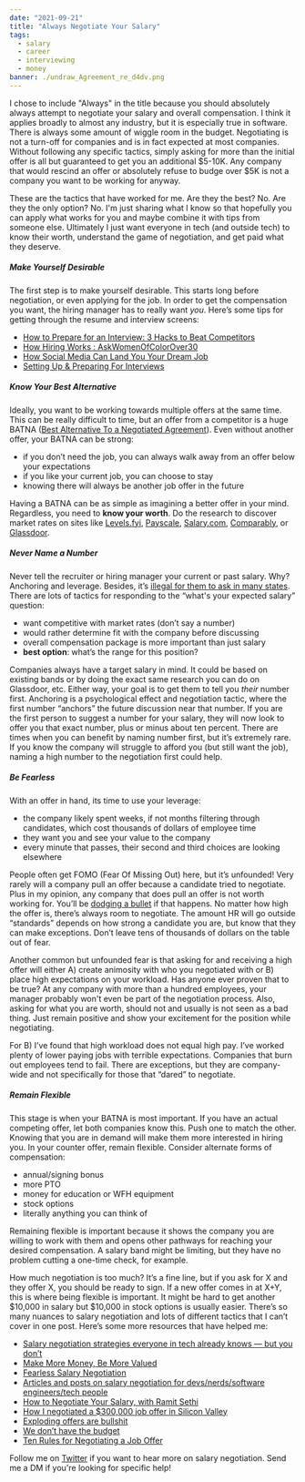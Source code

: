 ```yaml
---
date: "2021-09-21"
title: "Always Negotiate Your Salary"
tags:
  - salary
  - career
  - interviewing
  - money
banner: ./undraw_Agreement_re_d4dv.png
---
```


I chose to include "Always" in the title because you should absolutely always attempt to negotiate your salary and overall compensation. I think it applies broadly to almost any industry, but it is especially true in software. There is always some amount of wiggle room in the budget. Negotiating is not a turn-off for companies and is in fact expected at most companies. Without following any specific tactics, simply asking for more than the initial offer is all but guaranteed to get you an additional $5-10K. Any company that would rescind an offer or absolutely refuse to budge over $5K is not a company you want to be working for anyway.

These are the tactics that have worked for me. Are they the best? No. Are they the only option? No. I'm just sharing what I know so that hopefully you can apply what works for you and maybe combine it with tips from someone else. Ultimately I just want everyone in tech (and outside tech) to know their worth, understand the game of negotiation, and get paid what they deserve.

##### Make Yourself Desirable

The first step is to make yourself desirable. This starts long before negotiation, or even applying for the job. In order to get the compensation you want, the hiring manager has to really want _you_. Here’s some tips for getting through the resume and interview screens:

- [How to Prepare for an Interview: 3 Hacks to Beat Competitors](https://t.co/9GdUBR85YX?amp=1)
- [How Hiring Works : AskWomenOfColorOver30](https://www.reddit.com/r/AskWomenOfColorOver30/comments/lb9fll/how_hiring_works/)
- [How Social Media Can Land You Your Dream Job](https://egghead.io/talks/egghead-how-social-media-can-land-you-your-dream-job)
- [Setting Up & Preparing For Interviews](https://www.poindexter.dev/poindexter-blog/prepare-for-interviews)

##### Know Your Best Alternative

Ideally, you want to be working towards multiple offers at the same time. This can be really difficult to time, but an offer from a competitor is a huge BATNA ([Best Alternative To a Negotiated Agreement](https://corporatefinanceinstitute.com/resources/knowledge/deals/what-is-batna/)). Even without another offer, your BATNA can be strong:

- if you don’t need the job, you can always walk away from an offer below your expectations
- if you like your current job, you can choose to stay
- knowing there will always be another job offer in the future

Having a BATNA can be as simple as imagining a better offer in your mind. Regardless, you need to **know your worth**. Do the research to discover market rates on sites like [Levels.fyi](https://levels.fyi), [Payscale](https://www.payscale.com/), [Salary.com](https://www.salary.com/), [Comparably](https://comparably.com), or [Glassdoor](https://glassdoor.com).

##### Never Name a Number

Never tell the recruiter or hiring manager your current or past salary. Why? Anchoring and leverage. Besides, it’s [illegal for them to ask in many states](https://www.hrdive.com/news/salary-history-ban-states-list/516662/). There are lots of tactics for responding to the “what's your expected salary” question:

- want competitive with market rates (don’t say a number)
- would rather determine fit with the company before discussing
- overall compensation package is more important than just salary
- **best option**: what’s the range for this position?

Companies always have a target salary in mind. It could be based on existing bands or by doing the exact same research you can do on Glassdoor, etc. Either way, your goal is to get them to tell you _their_ number first. Anchoring is a psychological effect and negotiation tactic, where the first number “anchors” the future discussion near that number. If you are the first person to suggest a number for your salary, they will now look to offer you that exact number, plus or minus about ten percent. There are times when you can benefit by naming number first, but it’s extremely rare. If you know the company will struggle to afford you (but still want the job), naming a high number to the negotiation first could help.

##### Be Fearless

With an offer in hand, its time to use your leverage:

- the company likely spent weeks, if not months filtering through candidates, which cost thousands of dollars of employee time
- they want you and see your value to the company
- every minute that passes, their second and third choices are looking elsewhere

People often get FOMO (Fear Of Missing Out) here, but it’s unfounded! Very rarely will a company pull an offer because a candidate tried to negotiate. Plus in my opinion, any company that does pull an offer is not worth working for. You’ll be [dodging a bullet](https://twitter.com/PilotSchenck/status/1374779418300841984) if that happens. No matter how high the offer is, there’s always room to negotiate. The amount HR will go outside “standards” depends on how strong a candidate you are, but know that they can make exceptions. Don’t leave tens of thousands of dollars on the table out of fear.

Another common but unfounded fear is that asking for and receiving a high offer will either A) create animosity with who you negotiated with or B) place high expectations on your workload. Has anyone ever proven that to be true? At any company with more than a hundred employees, your manager probably won't even be part of the negotiation process. Also, asking for what you are worth, should not and usually is not seen as a bad thing. Just remain positive and show your excitement for the position while negotiating.

For B) I’ve found that high workload does not equal high pay. I’ve worked plenty of lower paying jobs with terrible expectations. Companies that burn out employees tend to fail. There are exceptions, but they are company-wide and not specifically for those that “dared” to negotiate.

##### Remain Flexible

This stage is when your BATNA is most important. If you have an actual competing offer, let both companies know this. Push one to match the other. Knowing that you are in demand will make them more interested in hiring you. In your counter offer, remain flexible. Consider alternate forms of compensation:

- annual/signing bonus
- more PTO
- money for education or WFH equipment
- stock options
- literally anything you can think of

Remaining flexible is important because it shows the company you are willing to work with them and opens other pathways for reaching your desired compensation. A salary band might be limiting, but they have no problem cutting a one-time check, for example.

How much negotiation is too much? It’s a fine line, but if you ask for X and they offer X, you should be ready to sign. If a new offer comes in at X+Y, this is where being flexible is important. It might be hard to get another $10,000 in salary but $10,000 in stock options is usually easier. There’s so many nuances to salary negotiation and lots of different tactics that I can’t cover in one post. Here’s some more resources that have helped me:

- [Salary negotiation strategies everyone in tech already knows — but you don’t](https://candor.co/guides/salary-negotiation)
- [Make More Money, Be More Valued](https://www.kalzumeus.com/2012/01/23/salary-negotiation/)
- [Fearless Salary Negotiation](https://fearlesssalarynegotiation.com)
- [Articles and posts on salary negotiation for devs/nerds/software engineers/tech people](https://github.com/vlvagerviwager/salary-negotiation-tech)
- [How to Negotiate Your Salary, with Ramit Sethi](https://www.youtube.com/watch/XY5SeCl_8NE)
- [How I negotiated a $300,000 job offer in Silicon Valley](https://bayareabelletrist.medium.com/how-i-negotiated-a-software-engineer-offer-in-silicon-valley-f11590f5c656)
- [Exploding offers are bullshit](https://erikbern.com/2016/03/16/exploding-offers-are-bullshit.html)
- [We don’t have the budget](https://workchronicles.com/we-dont-have-the-budget/)
- [Ten Rules for Negotiating a Job Offer](https://haseebq.com/my-ten-rules-for-negotiating-a-job-offer/)

Follow me on [Twitter](https://twitter.com/simpixelated) if you want to hear more on salary negotiation. Send me a DM if you're looking for specific help!
